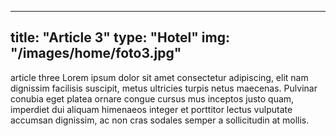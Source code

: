  ---

title: "Article 3"
type: "Hotel"
img: "/images/home/foto3.jpg"
---
article three Lorem ipsum dolor sit amet consectetur adipiscing, elit nam dignissim facilisis suscipit, metus ultricies turpis netus maecenas. Pulvinar conubia eget platea ornare congue cursus mus inceptos justo quam, imperdiet dui aliquam himenaeos integer et porttitor lectus vulputate accumsan dignissim, ac non cras sodales semper a sollicitudin at mollis.